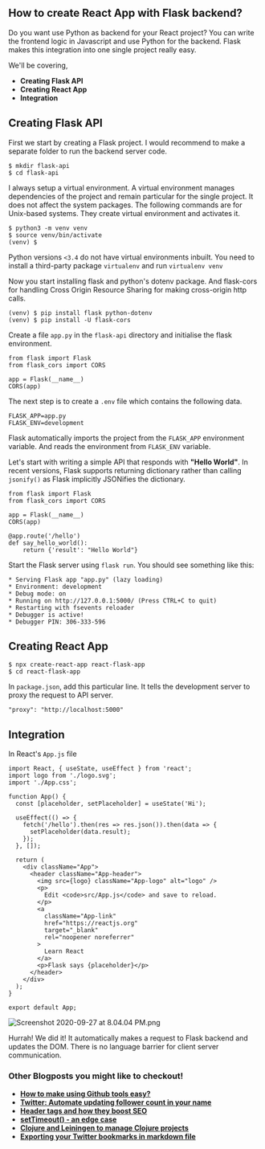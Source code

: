 ## How to create React App with Flask backend?

Do you want use Python as backend for your React project? You can write the frontend logic in Javascript and use Python for the backend. Flask makes this integration into one single project really easy.

We'll be covering,
- **Creating Flask API**
- **Creating React App**
- **Integration**

## Creating Flask API

First we start by creating a Flask project. I would recommend to make a separate folder to run the backend server code.

```
$ mkdir flask-api
$ cd flask-api
```

I always setup a virtual environment. A virtual environment manages dependencies of the project and remain particular for the single project. It does not affect the system packages. The following commands are for Unix-based systems. They create virtual environment and activates it. 

```
$ python3 -m venv venv
$ source venv/bin/activate
(venv) $ 
```

Python versions `<3.4` do not have virtual environments inbuilt. You need to install a third-party package `virtualenv`  and run `virtualenv venv`

Now you start installing flask and python's dotenv package. And flask-cors for handling Cross Origin Resource Sharing for making cross-origin http calls.

```
(venv) $ pip install flask python-dotenv
(venv) $ pip install -U flask-cors
```
Create a file `app.py` in the `flask-api` directory and initialise the flask environment. 

```
from flask import Flask
from flask_cors import CORS

app = Flask(__name__)
CORS(app)
```

The next step is to create a `.env` file which contains the following data. 
```
FLASK_APP=app.py
FLASK_ENV=development
```
Flask automatically imports the project from the `FLASK_APP` environment variable. And reads the environment from `FLASK_ENV` variable.

Let's start with writing a simple API that responds with  **"Hello World"**. In recent versions, Flask supports returning dictionary rather than calling `jsonify()` as Flask implicitly JSONifies the dictionary.

```
from flask import Flask
from flask_cors import CORS

app = Flask(__name__)
CORS(app)

@app.route('/hello')
def say_hello_world():
    return {'result': "Hello World"}
```

Start the Flask server using `flask run`. You should see something like this:
```
* Serving Flask app "app.py" (lazy loading)
* Environment: development
* Debug mode: on
* Running on http://127.0.0.1:5000/ (Press CTRL+C to quit)
* Restarting with fsevents reloader
* Debugger is active!
* Debugger PIN: 306-333-596
```

## Creating React App

```
$ npx create-react-app react-flask-app
$ cd react-flask-app
```
In `package.json`, add this particular line. It tells the development server to proxy the request to API server.
```
"proxy": "http://localhost:5000"
```

## Integration

In React's `App.js` file
```
import React, { useState, useEffect } from 'react';
import logo from './logo.svg';
import './App.css';

function App() {
  const [placeholder, setPlaceholder] = useState('Hi');

  useEffect(() => {
    fetch('/hello').then(res => res.json()).then(data => {
      setPlaceholder(data.result);
    });
  }, []);

  return (
    <div className="App">
      <header className="App-header">
        <img src={logo} className="App-logo" alt="logo" />
        <p>
          Edit <code>src/App.js</code> and save to reload.
        </p>
        <a
          className="App-link"
          href="https://reactjs.org"
          target="_blank"
          rel="noopener noreferrer"
        >
          Learn React
        </a>
        <p>Flask says {placeholder}</p>
      </header>
    </div>
  );
}

export default App;
```
![Screenshot 2020-09-27 at 8.04.04 PM.png](https://cdn.hashnode.com/res/hashnode/image/upload/v1601217268600/YXIVXq_eR.png)

Hurrah! We did it! It automatically makes a request to Flask backend and updates the DOM. There is no language barrier for client server communication.

### Other Blogposts you might like to checkout!

- **[How to make using Github tools easy?](https://divyajyotiuk.hashnode.dev/how-to-make-using-github-tools-easy-ckecebppj00h4a7s1canncfm7)**
- **[Twitter: Automate updating follower count in your name](https://divyajyotiuk.hashnode.dev/twitter-automate-updating-follower-count-in-your-name-ckeh597ez02z8p2s1fkdkg1su
)**
- **[Header tags and how they boost SEO](https://divyajyotiuk.hashnode.dev/header-tags-and-how-they-boost-seo-ckemx9ynn04kg99s1hwat4t1m)**
- **[setTimeout() - an edge case](https://divyajyotiuk.hashnode.dev/settimeout-an-edge-case-ckepxig6z031kjss19ohx17l2)**
- **[Clojure and Leiningen to manage Clojure projects](https://divyajyotiuk.hashnode.dev/clojure-and-leiningen-to-manage-clojure-projects-ckesb05t1005qs6s1gvcy7nfj)**
- **[Exporting your Twitter bookmarks in markdown file](https://divyajyotiuk.hashnode.dev/exporting-your-twitter-bookmarks-in-markdown-file)**

















